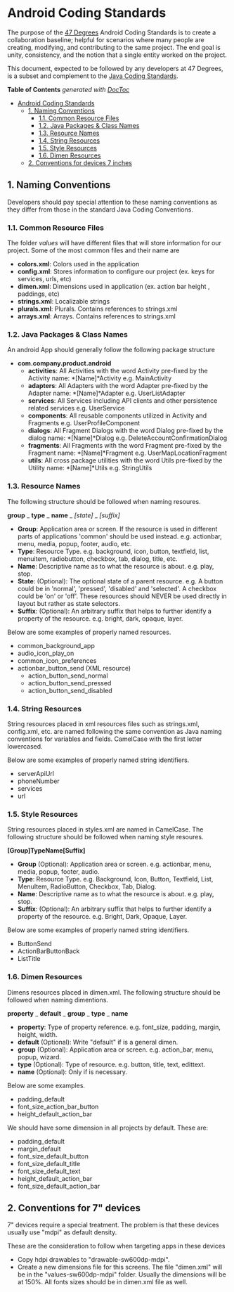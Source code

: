 # Android Coding Standards

The purpose of the [47 Degrees](http://47deg.com) Android Coding Standards is to create a collaboration baseline; helpful for scenarios where many people are creating, modifying, and contributing to the same project. The end goal is unity, consistency, and the notion that a single entity worked on the project.

This document, expected to be followed by any developers at 47 Degrees, is a subset and complement to the [Java Coding Standards](../).

**Table of Contents**  *generated with [DocToc](http://doctoc.herokuapp.com/)*

- [Android Coding Standards](#android-coding-standards)
	- [1. Naming Conventions](#1-naming-conventions)
		- [1.1. Common Resource Files](#11-common-resource-files)
		- [1.2. Java Packages & Class Names](#12-java-packages--class-names)
		- [1.3. Resource Names](#13-resource-names)
		- [1.4. String Resources](#14-string-resources)
		- [1.5. Style Resources](#15-style-resources)
 		- [1.6. Dimen Resources](#16-dimen-resources)
	- [2. Conventions for devices 7 inches](#2-conventions-for-devices-7-inches)

## 1. Naming Conventions

Developers should pay special attention to these naming conventions as they differ from those in the standard Java Coding Conventions.

### 1.1. Common Resource Files

The folder *values* will have different files that will store information for our project. 
Some of the most common files and their name are

* **colors.xml**: Colors used in the application
* **config.xml**: Stores information to configure our project (ex. keys for services, urls, etc)
* **dimen.xml**: Dimensions used in application (ex. action bar height , paddings, etc)
* **strings.xml**: Localizable strings
* **plurals.xml**: Plurals. Contains references to strings.xml
* **arrays.xml**: Arrays. Contains references to strings.xml 

### 1.2. Java Packages & Class Names

An android App should generally follow the following package structure

* **com.company.product.android**
	- **activities**: All Activities with the word Activity pre-fixed by the Activity name: *[Name]*Activity e.g. MainActivity
	- **adapters**: All Adapters with the word Adapter pre-fixed by the Adapter name: *[Name]*Adapter e.g. UserListAdapter
	- **services**: All Services including API clients and other persistence related services e.g. UserService
	- **components**: All reusable components utilized in Activity and Fragments e.g. UserProfileComponent
	- **dialogs**: All Fragment Dialogs with the word Dialog pre-fixed by the dialog name: *[Name]*Dialog e.g. DeleteAccountConfirmationDialog
	- **fragments**: All Fragments with the word Fragment pre-fixed by the Fragment name: *[Name]*Fragment e.g. UserMapLocationFragment
	- **utils**: All cross package utilities with the word Utils pre-fixed by the Utility name: *[Name]*Utils e.g. StringUtils

### 1.3. Resource Names

The following structure should be followed when naming resoures.

**group** _ **type** _ **name** _ *[state]* _ *[suffix]*

* **Group**: Application area or screen. If the resource is used in different parts of applications 'common' should be used instead. e.g. actionbar, menu, media, popup, footer, audio, etc.
* **Type**: Resource Type. e.g. background, icon, button, textfield, list, menuitem, radiobutton, checkbox, tab, dialog, title, etc.
* **Name**: Descriptive name as to what the resource is about. e.g. play, stop.
* **State**: (Optional): The optional state of a parent resource. e.g. A button could be in 'normal', 'pressed', 'disabled' and 'selected'. A checkbox could be 'on' or 'off'. These resources should NEVER be used directly in layout but rather as state selectors.
* **Suffix**: (Optional): An arbitrary suffix that helps to further identify a property of the resource. e.g. bright, dark, opaque, layer.

Below are some examples of properly named resources.

* common_background_app
* audio_icon_play_on
* common_icon_preferences
* actionbar_button_send (XML resource)
	- action_button_send_normal
	- action_button_send_pressed
	- action_button_send_disabled

### 1.4. String Resources

String resources placed in xml resources files such as strings.xml, config.xml, etc. are named following the same convention as Java naming conventions for variables and fields. CamelCase with the first letter lowercased.

Below are some examples of properly named string identifiers.

* serverApiUrl
* phoneNumber
* services
* url

### 1.5. Style Resources

String resources placed in styles.xml are named in CamelCase.
The following structure should be followed when naming style resoures.

**[Group]TypeName[Suffix]**

* **Group** (Optional): Application area or screen. e.g. actionbar, menu, media, popup, footer, audio.
* **Type**: Resource Type. e.g. Background, Icon, Button, Textfield, List, MenuItem, RadioButton, Checkbox, Tab, Dialog.
* **Name**: Descriptive name as to what the resource is about. e.g. play, stop.
* **Suffix**: (Optional): An arbitrary suffix that helps to further identify a property of the resource. e.g. Bright, Dark, Opaque, Layer.

Below are some examples of properly named string identifiers.

* ButtonSend
* ActionBarButtonBack
* ListTitle

### 1.6. Dimen Resources

Dimens resources placed in dimen.xml. The following structure should be followed when naming dimentions.

**property** _ **default** _ **group** _ **type** _ **name**

* **property**: Type of property reference. e.g. font_size, padding, margin, height, width.
* **default** (Optional): Write "default" if is a general dimen.
* **group** (Optional): Application area or screen. e.g. action_bar, menu, popup, wizard.
* **type** (Optional): Type of resource. e.g. button, title, text, edittext.
* **name** (Optional): Only if is necessary.

Below are some examples.

* padding_default
* font_size_action_bar_button
* height_default_action_bar

We should have some dimension in all projects by default. These are:

* padding_default
* margin_default
* font_size_default_button
* font_size_default_title
* font_size_default_text
* height_default_action_bar
* font_size_default_action_bar

## 2. Conventions for 7" devices

7" devices require a special treatment. The problem is that these devices usually use "mdpi" as default density.

These are the consideration to follow when targeting apps in these devices

* Copy hdpi drawables to "drawable-sw600dp-mdpi".
* Create a new dimensions file for this screens. The file "dimen.xml" will be in the "values-sw600dp-mdpi" folder. Usually the dimensions will be at 150%. All fonts sizes should be in dimen.xml file as well.
